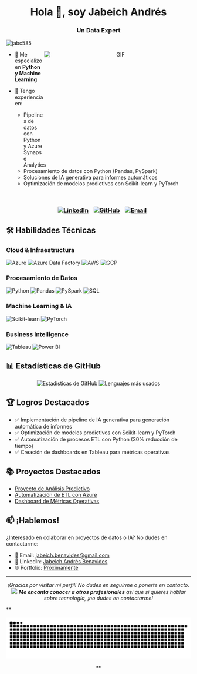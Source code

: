 <h1 align="center">Hola 👋, soy Jabeich Andrés</h1>
<h3 align="center">Un Data Expert  </h3>

<p align="left"> <img src="https://komarev.com/ghpvc/?username=jabc585&label=Vistas%20del%20perfil&color=0e75b6&style=flat" alt="jabc585" /> </p>

<a target="_blank" align="center">
  <img align="right" top="500" height="300" width="400" alt="GIF" src="https://media.giphy.com/media/qgQUggAC3Pfv687qPC/giphy.gif">
</a>

- 🌱 Me especializo en **Python y Machine Learning**

- 💼 Tengo experiencia en:
  - Pipelines de datos con Python y Azure Synapse Analytics
  - Procesamiento de datos con Python (Pandas, PySpark)
  - Soluciones de IA generativa para informes automáticos
  - Optimización de modelos predictivos con Scikit-learn y PyTorch




<br/>

<h3 align="center">

<p align="center">
 <div align="center" class="icons-social" style="margin-left: 10px;">
    <a style="margin-left: 10px;" target="_blank" href="https://www.linkedin.com/in/[tu-linkedin]/">
        <img src="https://img.icons8.com/doodle/40/000000/linkedin--v2.png" alt="LinkedIn"></a>
    <a style="margin-left: 10px;" target="_blank" href="https://github.com/jabc585">
        <img src="https://img.icons8.com/doodle/40/000000/github--v1.png" alt="GitHub"></a>
    <a style="margin-left: 10px;" target="_blank" href="mailto:jabeich.benavides@gmail.com">
        <img src="https://img.icons8.com/doodle/40/000000/gmail.png" alt="Email"></a>
 </div>
</p>

## 🛠️ Habilidades Técnicas

### Cloud & Infraestructura
![Azure](https://img.shields.io/badge/Azure_Synapse-0078D4?style=for-the-badge&logo=microsoft-azure&logoColor=white)
![Azure Data Factory](https://img.shields.io/badge/Azure_Data_Factory-0078D4?style=for-the-badge&logo=azure-data-factory&logoColor=white)
![AWS](https://img.shields.io/badge/AWS-FF9900?style=for-the-badge&logo=amazon-aws&logoColor=white)
![GCP](https://img.shields.io/badge/Google_Cloud-4285F4?style=for-the-badge&logo=google-cloud&logoColor=white)

### Procesamiento de Datos
![Python](https://img.shields.io/badge/Python-3776AB?style=for-the-badge&logo=python&logoColor=white)
![Pandas](https://img.shields.io/badge/Pandas-150458?style=for-the-badge&logo=pandas&logoColor=white)
![PySpark](https://img.shields.io/badge/PySpark-E25A1C?style=for-the-badge&logo=apache-spark&logoColor=white)
![SQL](https://img.shields.io/badge/SQL-CC2927?style=for-the-badge&logo=microsoft-sql-server&logoColor=white)

### Machine Learning & IA
![Scikit-learn](https://img.shields.io/badge/Scikit_learn-F7931E?style=for-the-badge&logo=scikit-learn&logoColor=white)
![PyTorch](https://img.shields.io/badge/PyTorch-EE4C2C?style=for-the-badge&logo=pytorch&logoColor=white)

### Business Intelligence
![Tableau](https://img.shields.io/badge/Tableau-E97627?style=for-the-badge&logo=tableau&logoColor=white)
![Power BI](https://img.shields.io/badge/Power_BI-F2C811?style=for-the-badge&logo=power-bi&logoColor=black)

## 📊 Estadísticas de GitHub

<p align="center">
  <img src="https://github-readme-stats.vercel.app/api?username=jabc585&show_icons=true&theme=radical" alt="Estadísticas de GitHub" />
  <img src="https://github-readme-stats.vercel.app/api/top-langs/?username=jabc585&layout=compact&theme=radical" alt="Lenguajes más usados" />
</p>

## 🏆 Logros Destacados

- ✅ Implementación de pipeline de IA generativa para generación automática de informes
- ✅ Optimización de modelos predictivos con Scikit-learn y PyTorch
- ✅ Automatización de procesos ETL con Python (30% reducción de tiempo)
- ✅ Creación de dashboards en Tableau para métricas operativas

## 📚 Proyectos Destacados

<!-- Puedes añadir tus proyectos más importantes aquí -->
- [Proyecto de Análisis Predictivo](https://github.com/jabc585/proyecto-predictivo)
- [Automatización de ETL con Azure](https://github.com/jabc585/azure-etl-pipeline)
- [Dashboard de Métricas Operativas](https://github.com/jabc585/tableau-dashboards)

## 📫 ¡Hablemos!

¿Interesado en colaborar en proyectos de datos o IA? No dudes en contactarme:

- 📧 Email: jabeich.benavides@gmail.com
- 💼 LinkedIn: [Jabeich Andrés Benavides](https://www.linkedin.com/in/jabc585/)
- 🌐 Portfolio: [Próximamente]()

---

<p align="center">
  <i>¡Gracias por visitar mi perfil! No dudes en seguirme o ponerte en contacto.</i>
  <br/>
  <img src="https://media.giphy.com/media/LnQjpWaON8nhr21vNW/giphy.gif" width="60"> 
  <em><b>Me encanta conocer a otros profesionales</b> así que si quieres hablar sobre tecnología, ¡no dudes en contactarme!</em>
</p>


**<p align = "center">
</p>
<p align = "center">
	<img src = "https://github.com/7oSkaaa/7oSkaaa/blob/output/github-contribution-grid-snake.svg?" alt = "Snake Game"/>
</p>

<div align="center">
**
